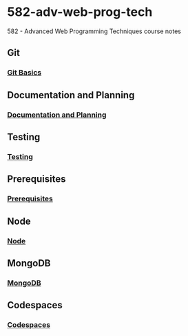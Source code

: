 # 582-adv-web-prog-tech

582 - Advanced Web Programming Techniques course notes

## Git

### [Git Basics](git/README.md)

## Documentation and Planning

### [Documentation and Planning](doc/README.md)

## Testing

### [Testing](testing/README.md)

## Prerequisites

### [Prerequisites](prerequisites/README.md)

## Node

### [Node](node/README.md)

## MongoDB

### [MongoDB](mongodb/README.md)

## Codespaces

### [Codespaces](codespaces/README.md)

